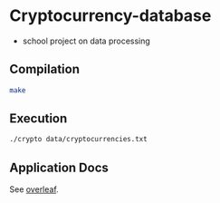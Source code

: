 # Cryptocurrency-database
- school project on data processing

## Compilation
```sh
make
```

## Execution
```sh
./crypto data/cryptocurrencies.txt
```

## Application Docs
See [overleaf](https://www.overleaf.com/read/byjjvxftdhnf).
